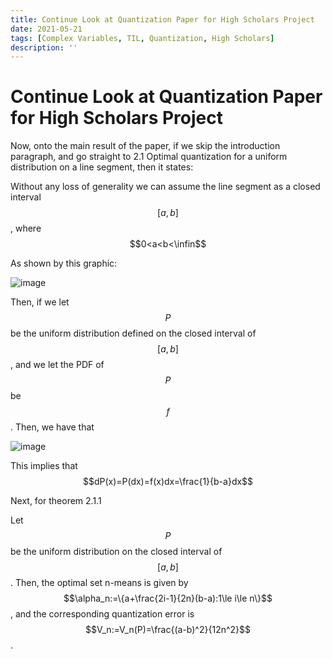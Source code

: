 ```yaml
---
title: Continue Look at Quantization Paper for High Scholars Project
date: 2021-05-21
tags: [Complex Variables, TIL, Quantization, High Scholars]
description: ''
---
```


# Continue Look at Quantization Paper for High Scholars Project

Now, onto the main result of the paper, if we skip the introduction paragraph, and go straight to 2.1 Optimal quantization for a uniform distribution on a line segment, then it states:

Without any loss of generality we can assume the line segment as a closed interval $$[a,b]$$, where $$0<a<b<\infin$$

As shown by this graphic:

![image](https://user-images.githubusercontent.com/6586811/119157435-cca1bd80-ba1a-11eb-9668-ed53c80b81fc.png)

Then, if we let $$P$$ be the uniform distribution defined on the closed interval of $$[a,b]$$, and we let the PDF of $$P$$ be $$f$$. Then, we have that

![image](https://user-images.githubusercontent.com/6586811/119179886-18616080-ba35-11eb-8dfc-635b58dbe498.png)

This implies that $$dP(x)=P(dx)=f(x)dx=\frac{1}{b-a}dx$$

Next, for theorem 2.1.1

Let $$P$$ be the uniform distribution on the closed interval of $$[a,b]$$. Then, the optimal set n-means is given by $$\alpha_n:=\{a+\frac{2i-1}{2n}(b-a):1\le i\le n\}$$, and the corresponding quantization error is $$V_n:=V_n(P)=\frac{(a-b)^2}{12n^2}$$.

